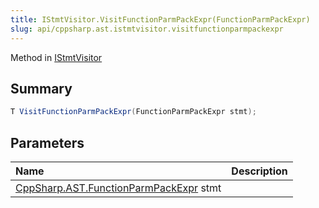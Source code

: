 ```yaml
---
title: IStmtVisitor.VisitFunctionParmPackExpr(FunctionParmPackExpr)
slug: api/cppsharp.ast.istmtvisitor.visitfunctionparmpackexpr
---
```

Method in [IStmtVisitor](/api/cppsharp/ast/istmtvisitor)

## Summary



```csharp
T VisitFunctionParmPackExpr(FunctionParmPackExpr stmt);
```

## Parameters

|Name|Description|
|:---|:---|
|[CppSharp.AST.FunctionParmPackExpr](/api/cppsharp/ast/functionparmpackexpr) stmt||

